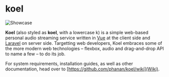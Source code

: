 # koel

![Showcase](http://koel.phanan.net/dist/img/showcase.png)

**Koel** (also styled as **koel**, with a lowercase k) is a simple web-based personal audio streaming service written in [Vue](http://vuejs.org/) at the client side and [Laravel](http://laravel.com/) on server side. Targetting web developers, Koel embraces some of the more modern web technologies – flexbox, audio and drag-and-drop API to name a few – to do its job.

For system requirements, installation guides, as well as other documentation, head over to [https://github.com/phanan/koel/wiki](Wiki).
